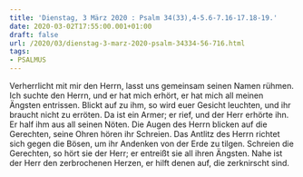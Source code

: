 ```yaml
---
title: 'Dienstag, 3 März 2020 : Psalm 34(33),4-5.6-7.16-17.18-19.'
date: 2020-03-02T17:55:00.001+01:00
draft: false
url: /2020/03/dienstag-3-marz-2020-psalm-34334-56-716.html
tags: 
- PSALMUS
---
```


Verherrlicht mit mir den Herrn, lasst uns gemeinsam seinen Namen rühmen. Ich suchte den Herrn, und er hat mich erhört, er hat mich all meinen Ängsten entrissen. Blickt auf zu ihm, so wird euer Gesicht leuchten, und ihr braucht nicht zu erröten. Da ist ein Armer; er rief, und der Herr erhörte ihn. Er half ihm aus all seinen Nöten. Die Augen des Herrn blicken auf die Gerechten, seine Ohren hören ihr Schreien. Das Antlitz des Herrn richtet sich gegen die Bösen, um ihr Andenken von der Erde zu tilgen. Schreien die Gerechten, so hört sie der Herr; er entreißt sie all ihren Ängsten. Nahe ist der Herr den zerbrochenen Herzen, er hilft denen auf, die zerknirscht sind.